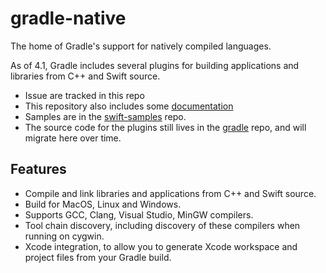 # gradle-native

The home of Gradle's support for natively compiled languages. 

As of 4.1, Gradle includes several plugins for building applications and libraries from C++ and Swift source.

- Issue are tracked in this repo
- This repository also includes some [documentation](docs/README.md) 
- Samples are in the [swift-samples](https://github.com/gradle/swift-samples) repo.
- The source code for the plugins still lives in the [gradle](https://github.com/gradle/gradle) repo, and will migrate here over time.

## Features

- Compile and link libraries and applications from C++ and Swift source.
- Build for MacOS, Linux and Windows.
- Supports GCC, Clang, Visual Studio, MinGW compilers.
- Tool chain discovery, including discovery of these compilers when running on cygwin.
- Xcode integration, to allow you to generate Xcode workspace and project files from your Gradle build.
